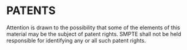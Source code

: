 # PATENTS

Attention is drawn to the possibility that some of the elements of this material may be the subject of patent rights. SMPTE shall
not be held responsible for identifying any or all such patent rights.
